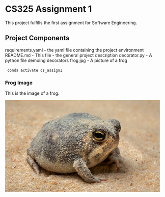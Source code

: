 # CS325 Assignment 1
This project fulfills the first assignment for Software Engineering.

## Project Components
requirements.yaml - the yaml file containing the project environment
README.md - This file - the general project description
decorator.py - A python file demoing decorators
frog.jpg - A picture of a frog

<code> conda activate cs_assign1 </code>

### Frog Image
This is the image of a frog.

![An image of a frog](frog.jpg)